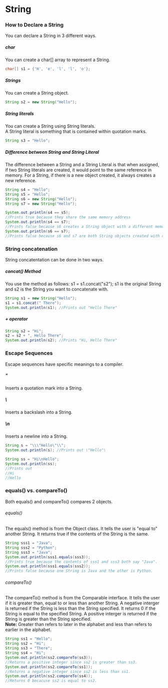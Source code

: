 # String
### How to Declare a String
You can declare a String in 3 different ways. 
##### char
You can create a char[] array to represent a String.
```java
char[] s1 = {'H', 'e', 'l', 'l', 'o'};
```
##### Strings
You can create a String object.  
```java
String s2 = new String("Hello");
```
##### String literals
You can create a String using String literals.  
A String literal is something that is contained within quotation marks.
```java
String s3 = "Hello";
```

##### Difference between String and String Literal
The difference between a String and a String Literal is that when assigned, if two String literals are created, it would point to the same reference in memory. For a String, if there is a new object created, it always creates a new reference.

```java
String s4 = "Hello";
String s5 = "Hello";
String s6 = new String("Hello");
String s7 = new String("Hello");

System.out.println(s4 == s5); 
//Prints true because they share the same memory address
System.out.println(s4 == s7); 
//Prints false because s6 creates a String object with a different memory address
System.out.println(s6 == s7); 
//Prints false because s6 and s7 are both String objects created with different memory addresses
```
### String concatenation
String concatentation can be done in two ways.  
##### concat() Method
You use the method as follows: 
s1 = s1.concat("s2");
s1 is the original String and s2 is the String you want to concatenate with. 

```java
String s1 = new String("Hello");
s1 = s1.concat(" There");
System.out.println(s1); //Prints out "Hello There"
```

##### + operator
```java
String s2 = "Hi";
s2 = s2 + ", Hello There";
System.out.println(s2); //Prints "Hi, Hello There"
```
### Escape Sequences
Escape sequences have specific meanings to a compiler.
##### \"
Inserts a quotation mark into a String.
##### \\
Inserts a backslash into a String.
##### \n
Inserts a newline into a String.

```java
String s = "\\\"Hello\"\\";
System.out.println(s); //Prints out \"Hello"\

String ss = "Hi\nHello";
System.out.println(ss);
//Prints out 
//Hi 
//Hello
``` 
### equals() vs. compareTo()
Both equals() and compareTo() compares 2 objects.
###### equals()
The equals() method is from the Object class. It tells the user is "equal to" another String. It returns true if the contents of the String is the same.
```java
String sss1 = "Java";
String sss2 = "Python";
String sss3 = "Java";
System.out.println(sss1.equals(sss3));
//Prints true because the contents of sss1 and sss3 both say "Java".
System.out.println(sss1.equals(sss2));
//Prints false because one String is Java and the other is Python.
```
###### compareTo()
The compareTo() method is from the Comparable interface. It tells the user if it is greater than, equal to or less than another String. 
A negative interger is returned if the String is less than the String specified. It returns 0 if the String is equal to the specified String. A positive interger is returned if the String is greater than the String specified.  
<b>Note:</b> Greater than refers to later in the alphabet and less than refers to earlier in the alphabet.
```java
String ss1 = "Hello";
String ss2 = "Hi";
String ss3 = "There";
String ss4 = "Hi";
System.out.println(ss2.compareTo(ss3));
//Returns a positive integer since ss2 is greater than ss3.
System.out.println(ss2.compareTo(ss1));
//Returns a negative integer since ss2 is less than ss1. 
System.out.println(ss2.compareTo(ss4));
//Returns 0 becacuse ss2 is equal to ss2.
```
